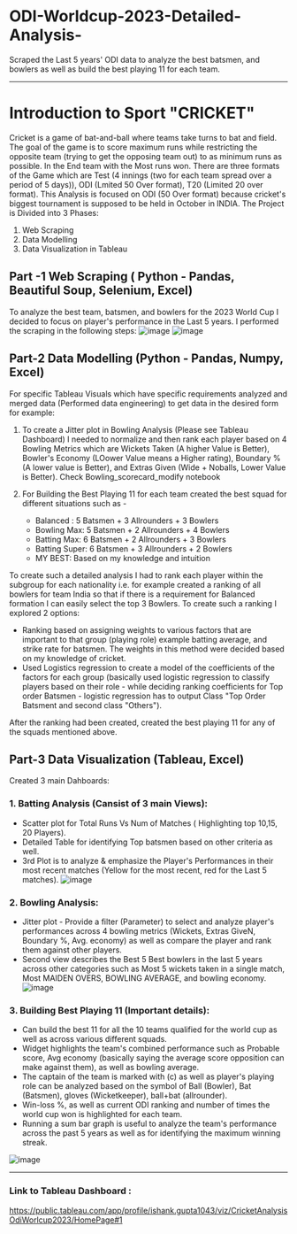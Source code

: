# ODI-Worldcup-2023-Detailed-Analysis-
Scraped the Last 5 years' ODI data to analyze the best batsmen, and bowlers as well as build the best playing 11 for each team.



----
# Introduction to Sport "CRICKET"
Cricket is a game of bat-and-ball where teams take turns to bat and field. The goal of the game is to score maximum runs while restricting the opposite team (trying to
get the opposing team out) to as minimum runs as possible. In the End team with the Most runs won. There are three formats of the Game which are Test (4 innings (two for each team spread over a period of 5 days)), ODI (Lmited 50 Over format), T20 (Limited 20 over format).
This Analysis is focused on ODI (50 Over format) because cricket's biggest tournament is supposed to be held in October in INDIA.
The Project is Divided into 3 Phases:
1. Web Scraping
2. Data Modelling
3. Data Visualization in Tableau

## Part -1  Web Scraping ( Python - Pandas, Beautiful Soup, Selenium, Excel)
To analyze the best team, batsmen, and bowlers for the 2023 World Cup I decided to focus on player's performance in the Last 5 years. 
I performed the scraping in the following steps:
![image](https://github.com/ishankcode/ODI-Worldcup-2023-Detailed-Analysis-/assets/66678343/17ce42cd-cb66-49bf-b851-acfd49649b50)
![image](https://github.com/ishankcode/ODI-Worldcup-2023-Detailed-Analysis-/assets/66678343/ecf5b9f9-6fbb-4c49-bfb3-6584933d53cf)

## Part-2 Data Modelling (Python - Pandas, Numpy, Excel)
For specific Tableau Visuals which have specific requirements analyzed and merged data (Performed data engineering) to get data in the desired form for example:
1. To create a Jitter plot in Bowling Analysis (Please see Tableau Dashboard) I needed to normalize and then rank each player based on 4 Bowling Metrics which are
Wickets Taken (A higher Value is Better), Bowler's Economy (LOower Value means a Higher rating), Boundary % (A lower value is Better), and Extras Given (Wide + Noballs,
Lower Value is Better). Check Bowling_scorecard_modify notebook

2. For Building the Best Playing 11 for each team created the best squad for different situations such as -
   - Balanced : 5 Batsmen + 3 Allrounders + 3 Bowlers
   - Bowling Max: 5 Batsmen + 2 Allrounders + 4 Bowlers
   - Batting Max: 6 Batsmen + 2 Allrounders + 3 Bowlers
   - Batting Super: 6 Batsmen + 3 Allrounders + 2 Bowlers
   - MY BEST: Based on my knowledge and intuition
  
To create such a detailed analysis I had to rank each player within the subgroup for each nationality i.e. for example created a ranking of all bowlers for team India so that if there is a requirement for Balanced formation I can easily select the top 3 Bowlers.
To create such a ranking I explored 2 options:
- Ranking based on assigning weights to various factors that are important to that group (playing role) example batting average, and strike rate for batsmen. The weights in this method were decided based on my knowledge of cricket.
- Used Logistics regression to create a model of the coefficients of the factors for each group (basically used logistic regression to classify players based on their role - while deciding ranking coefficients for Top order Batsmen - logistic regression has to output Class "Top Order Batsment and second class "Others").

After the ranking had been created, created the best playing 11 for any of the squads mentioned above.

## Part-3 Data Visualization (Tableau, Excel)
Created 3 main Dahboards:
### 1. Batting Analysis (Cansist of 3 main Views):
   - Scatter plot for Total Runs Vs Num of Matches ( Highlighting top 10,15, 20 Players).
   - Detailed Table for identifying Top batsmen based on other criteria as well.
   - 3rd Plot is to analyze & emphasize the Player's Performances in their most recent matches (Yellow for the most recent, red for the Last 5 matches).
![image](https://github.com/ishankcode/ODI-Worldcup-2023-Detailed-Analysis-/assets/66678343/19ca2f89-e649-4266-909e-f823ecd5143d)


### 2. Bowling Analysis:
  - Jitter plot - Provide a filter (Parameter) to select and analyze player's performances across 4 bowling metrics (Wickets, Extras GiveN, Boundary %, Avg. economy) as well as compare the player and rank them against other players.
  - Second view describes the Best 5 Best bowlers in the last 5 years across other categories such as Most 5 wickets taken in a single match, Most MAIDEN OVERS, BOWLING AVERAGE, and bowling economy.
![image](https://github.com/ishankcode/ODI-Worldcup-2023-Detailed-Analysis-/assets/66678343/4e4fcf80-b80a-4cf0-98cd-437eae5a44bf)


### 3. Building Best Playing 11 (Important details):
  -  Can build the best 11 for all the 10 teams qualified for the world cup as well as across various different squads.
  -  Widget highlights the team's combined performance such as Probable score, Avg economy (basically saying the average score opposition can make against them), as well as bowling average.
  -  The captain of the team is marked with (c) as well as player's playing role can be analyzed based on the symbol of Ball (Bowler), Bat (Batsmen), gloves (Wicketkeeper), ball+bat (allrounder).
  -  Win-loss %, as well as current ODI ranking and number of times the world cup won is highlighted for each team.
  - Running a sum bar graph is useful to analyze the team's performance across the past 5 years as well as for identifying the maximum winning streak.

![image](https://github.com/ishankcode/ODI-Worldcup-2023-Detailed-Analysis-/assets/66678343/04e2fcb0-e3be-49c9-be4c-c8a59bdb6137)

-----
### Link to Tableau Dashboard :
https://public.tableau.com/app/profile/ishank.gupta1043/viz/CricketAnalysisOdiWorlcup2023/HomePage#1

  
